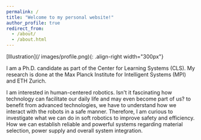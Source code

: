 ```yaml
---
permalink: /
title: "Welcome to my personal website!"
author_profile: true
redirect_from: 
  - /about/
  - /about.html
---
```


[Illustration](/
images/profile.png){: .align-right width="300px"}

I am a Ph.D. candidate as part of the Center for Learning Systems (CLS). My research is done at the Max Planck Institute for Intelligent Systems (MPI) and ETH Zurich.

I am interested in human-centered robotics. Isn't it fascinating how technology can facilitate our daily life and may even become part of us? to benefit from advanced technologies, we have to understand how we interact with the robots in a safe manner. Therefore, I am curious to investigate what we can do in soft robotics to improve safety and efficiency. How we can establish reliable and powerful systems regarding material selection, power supply and overall system integration. 